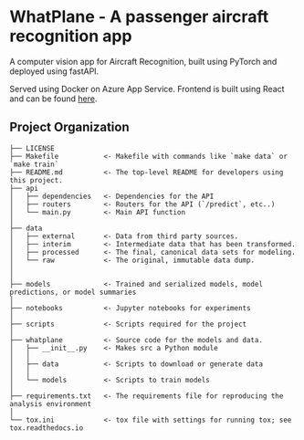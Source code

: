 # WhatPlane - A passenger aircraft recognition app

A computer vision app for Aircraft Recognition, built using PyTorch and deployed
using fastAPI.

Served using Docker on Azure App Service. Frontend is built using React and can
be found [here](https://github.com/what-plane/what-plane-frontend).

## Project Organization

    ├── LICENSE
    ├── Makefile           <- Makefile with commands like `make data` or `make train`
    ├── README.md          <- The top-level README for developers using this project.
    ├── api
    │   ├── dependencies   <- Dependencies for the API
    │   ├── routers        <- Routers for the API (`/predict`, etc..)
    │   └── main.py        <- Main API function
    │  
    ├── data
    │   ├── external       <- Data from third party sources.
    │   ├── interim        <- Intermediate data that has been transformed.
    │   ├── processed      <- The final, canonical data sets for modeling.
    │   └── raw            <- The original, immutable data dump.
    │
    │
    ├── models             <- Trained and serialized models, model predictions, or model summaries
    │
    ├── notebooks          <- Jupyter notebooks for experiments
    │
    ├── scripts            <- Scripts required for the project
    │
    ├── whatplane          <- Source code for the models and data.
    │   ├── __init__.py    <- Makes src a Python module
    │   │
    │   ├── data           <- Scripts to download or generate data 
    │   │
    │   └── models         <- Scripts to train models
    │
    ├── requirements.txt   <- The requirements file for reproducing the analysis environment
    │
    └── tox.ini            <- tox file with settings for running tox; see tox.readthedocs.io
